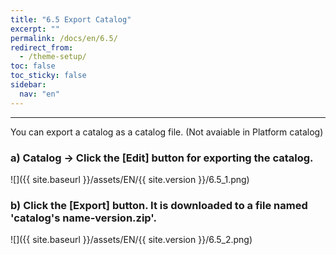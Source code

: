 ```yaml
---
title: "6.5 Export Catalog"
excerpt: ""
permalink: /docs/en/6.5/
redirect_from:
  - /theme-setup/
toc: false
toc_sticky: false
sidebar:
  nav: "en"
---
```


---
You can export a catalog as a catalog file. (Not avaiable in Platform catalog)

### a\) Catalog → Click the [Edit] button for exporting the catalog.
![]({{ site.baseurl }}/assets/EN/{{ site.version }}/6.5_1.png)

### b\) Click the [Export] button. It is downloaded to a file named 'catalog's name-version.zip'.  
![]({{ site.baseurl }}/assets/EN/{{ site.version }}/6.5_2.png)
